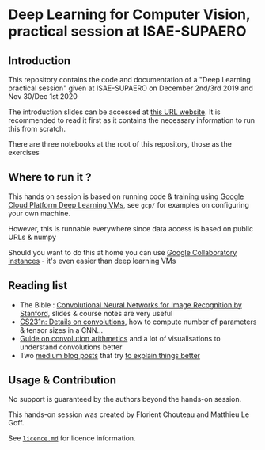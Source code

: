 # Deep Learning for Computer Vision, practical session at ISAE-SUPAERO

## Introduction

This repository contains the code and documentation of a "Deep Learning practical session" given at ISAE-SUPAERO on December 2nd/3rd 2019 and Nov 30/Dec 1st 2020

The introduction slides can be accessed at [this URL website](https://fchouteau.github.io/isae-practical-deep-learning). It is recommended to read it first as it contains the necessary information to run this from scratch.

There are three notebooks at the root of this repository, those as the exercises

## Where to run it ?

This hands on session is based on running code & training using [Google Cloud Platform Deep Learning VMs](https://cloud.google.com/deep-learning-vm/), see `gcp/` for examples on configuring your own machine. 

However, this is runnable everywhere since data access is based on public URLs & numpy

Should you want to do this at home you can use [Google Collaboratory instances](https://colab.research.google.com/) - it's even easier than deep learning VMs

## Reading list

- The Bible : [Convolutional Neural Networks for Image Recognition by Stanford](http://cs231n.stanford.edu/syllabus.html), slides & course notes are very useful
- [CS231n: Details on convolutions](https://cs231n.github.io/convolutional-networks/), how to compute number of parameters & tensor sizes in a CNN...
- [Guide on convolution arithmetics](https://github.com/vdumoulin/conv_arithmetic ) and a lot of visualisations to understand convolutions better
- Two [medium blog posts](https://towardsdatascience.com/a-comprehensive-guide-to-convolutional-neural-networks-the-eli5-way-3bd2b1164a53
) that try [to explain things better](https://towardsdatascience.com/intuitively-understanding-convolutions-for-deep-learning-1f6f42faee1)

## Usage & Contribution

No support is guaranteed by the authors beyond the hands-on session.

This hands-on session was created by Florient Chouteau and Matthieu Le Goff.

See [`licence.md`](./licence.md) for licence information.
